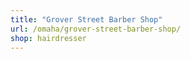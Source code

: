 ```yaml
---
title: "Grover Street Barber Shop"
url: /omaha/grover-street-barber-shop/
shop: hairdresser
---
```

